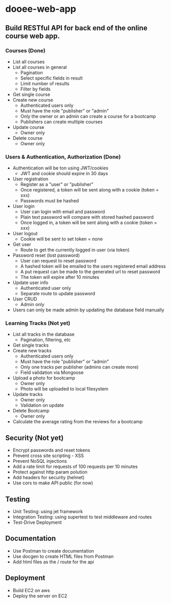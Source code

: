 # dooee-web-app

## Build RESTful API for back end of the online course web app. 

### Courses (Done)
- List all courses
- List all courses in general
   * Pagination
   * Select specific fields in result
   * Limit number of results
   * Filter by fields
- Get single course
- Create new course
  * Authenticated users only
  * Must have the role "publisher" or "admin"
  * Only the owner or an admin can create a course for a bootcamp
  * Publishers can create multiple courses
- Update course
  * Owner only
- Delete course
  * Owner only

### Users & Authentication, Authorization (Done)
- Authentication will be ton using JWT/cookies
  * JWT and cookie should expire in 30 days
- User registration
  * Register as a "user" or "publisher"
  * Once registered, a token will be sent along with a cookie (token = xxx)
  * Passwords must be hashed
- User login
  * User can login with email and password
  * Plain text password will compare with stored hashed password
  * Once logged in, a token will be sent along with a cookie (token = xxx)
- User logout
  * Cookie will be sent to set token = none
- Get user
  * Route to get the currently logged in user (via token)
- Password reset (lost password)
  * User can request to reset password
  * A hashed token will be emailed to the users registered email address
  * A put request can be made to the generated url to reset password
  * The token will expire after 10 minutes
- Update user info
  * Authenticated user only
  * Separate route to update password
- User CRUD
  * Admin only
- Users can only be made admin by updating the database field manually

### Learning Tracks (Not yet)
- List all tracks in the database
  * Pagination, filtering, etc
- Get single tracks
- Create new tracks
  * Authenticated users only
  * Must have the role "publisher" or "admin"
  * Only one tracks per publisher (admins can create more)
  * Field validation via Mongoose
- Upload a photo for bootcamp
  * Owner only
  * Photo will be uploaded to local filesystem
- Update tracks
  * Owner only
  * Validation on update
- Delete Bootcamp
  * Owner only
- Calculate the average rating from the reviews for a bootcamp

## Security (Not yet)
- Encrypt passwords and reset tokens
- Prevent cross site scripting - XSS
- Prevent NoSQL injections
- Add a rate limit for requests of 100 requests per 10 minutes
- Protect against http param polution
- Add headers for security (helmet)
- Use cors to make API public (for now)

## Testing
- Unit Testing: using jet framework
- Integration Testing: using supertest to test middleware and routes
- Test-Drive Deployment

## Documentation
- Use Postman to create documentation
- Use docgen to create HTML files from Postman
- Add html files as the / route for the api

## Deployment
- Build EC2 on aws
- Deploy the server on EC2

